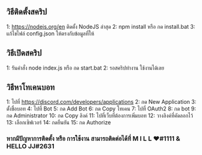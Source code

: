 ## วิธีติดตั้งสคริป

1: https://nodejs.org/en ติดตั้ง NodeJS ล่าสุด
2: npm install หรือ กด install.bat
3: แก้ไขไฟล์ config.json ให้ตรงกับข้อมูลที่ให้


## วิธีเปิดสคริป

1: รันคำสั่ง node index.js หรือ กด start.bat
2: รอสคริปทำงาน ใช้งานได้เลย


## วิธีหาโทเคนบอท

1: ไปที่ https://discord.com/developers/applications
2: กด New Application
3: ตั้งชื่อบอท
4: ไปที่ Bot
5: กด Add Bot
6: กด Copy โทเคน
7: ไปที่ OAuth2
8: กด bot
9: กด Administrator
10: กด Copy ลิงค์
11: ไปที่เว็บที่ต้องการเพิ่มบอท
12: วางลิงค์ที่คัดลอกไว้
13: เลือกเซิฟเวอร์
14: กดยืนยัน
15: กด Authorize



### หากมีปัญหาการติดตั้ง หรือ การใช้งาน สามารถติดต่อได้ที่ M I L L ♥#1111 & HELLO JJ#2631